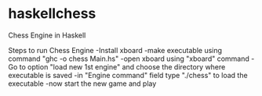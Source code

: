 haskellchess
============

Chess Engine in Haskell

Steps to run Chess Engine
-Install xboard
-make executable using command "ghc -o chess Main.hs"
-open xboard using "xboard" command
-Go to option "load new 1st engine" and choose the directory where executable is saved
-in "Engine command" field type "./chess" to load the executable
-now start the new game and play
